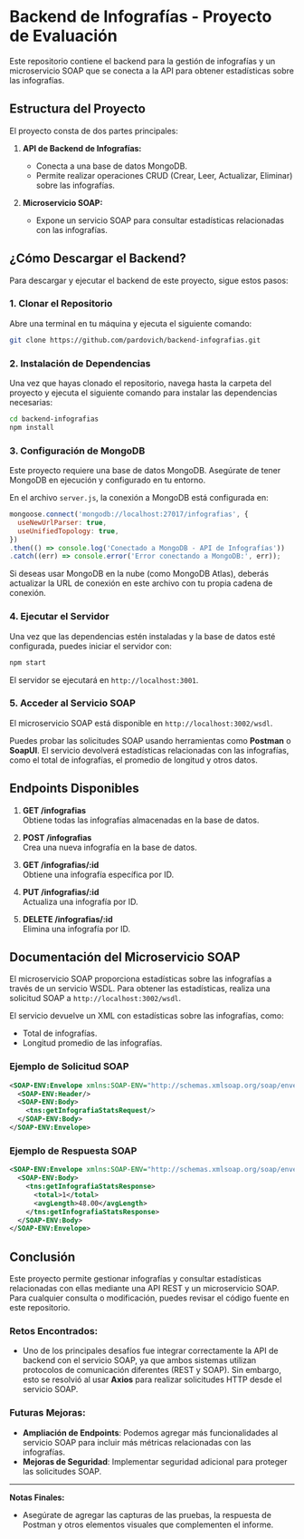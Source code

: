 
# Backend de Infografías - Proyecto de Evaluación

Este repositorio contiene el backend para la gestión de infografías y un microservicio SOAP que se conecta a la API para obtener estadísticas sobre las infografías.

## Estructura del Proyecto

El proyecto consta de dos partes principales:

1. **API de Backend de Infografías:**  
   - Conecta a una base de datos MongoDB.
   - Permite realizar operaciones CRUD (Crear, Leer, Actualizar, Eliminar) sobre las infografías.

2. **Microservicio SOAP:**  
   - Expone un servicio SOAP para consultar estadísticas relacionadas con las infografías.

## ¿Cómo Descargar el Backend?

Para descargar y ejecutar el backend de este proyecto, sigue estos pasos:

### 1. Clonar el Repositorio

Abre una terminal en tu máquina y ejecuta el siguiente comando:

```bash
git clone https://github.com/pardovich/backend-infografias.git
```

### 2. Instalación de Dependencias

Una vez que hayas clonado el repositorio, navega hasta la carpeta del proyecto y ejecuta el siguiente comando para instalar las dependencias necesarias:

```bash
cd backend-infografias
npm install
```

### 3. Configuración de MongoDB

Este proyecto requiere una base de datos MongoDB. Asegúrate de tener MongoDB en ejecución y configurado en tu entorno.

En el archivo `server.js`, la conexión a MongoDB está configurada en:

```javascript
mongoose.connect('mongodb://localhost:27017/infografias', {
  useNewUrlParser: true,
  useUnifiedTopology: true,
})
.then(() => console.log('Conectado a MongoDB - API de Infografías'))
.catch((err) => console.error('Error conectando a MongoDB:', err));
```

Si deseas usar MongoDB en la nube (como MongoDB Atlas), deberás actualizar la URL de conexión en este archivo con tu propia cadena de conexión.

### 4. Ejecutar el Servidor

Una vez que las dependencias estén instaladas y la base de datos esté configurada, puedes iniciar el servidor con:

```bash
npm start
```

El servidor se ejecutará en `http://localhost:3001`.

### 5. Acceder al Servicio SOAP

El microservicio SOAP está disponible en `http://localhost:3002/wsdl`.

Puedes probar las solicitudes SOAP usando herramientas como **Postman** o **SoapUI**. El servicio devolverá estadísticas relacionadas con las infografías, como el total de infografías, el promedio de longitud y otros datos.

## Endpoints Disponibles

1. **GET /infografias**  
   Obtiene todas las infografías almacenadas en la base de datos.

2. **POST /infografias**  
   Crea una nueva infografía en la base de datos.

3. **GET /infografias/:id**  
   Obtiene una infografía específica por ID.

4. **PUT /infografias/:id**  
   Actualiza una infografía por ID.

5. **DELETE /infografias/:id**  
   Elimina una infografía por ID.

## Documentación del Microservicio SOAP

El microservicio SOAP proporciona estadísticas sobre las infografías a través de un servicio WSDL. Para obtener las estadísticas, realiza una solicitud SOAP a `http://localhost:3002/wsdl`.

El servicio devuelve un XML con estadísticas sobre las infografías, como:

- Total de infografías.
- Longitud promedio de las infografías.
  
### Ejemplo de Solicitud SOAP

```xml
<SOAP-ENV:Envelope xmlns:SOAP-ENV="http://schemas.xmlsoap.org/soap/envelope/" xmlns:tns="http://example.com/InfografiaService">
  <SOAP-ENV:Header/>
  <SOAP-ENV:Body>
    <tns:getInfografiaStatsRequest/>
  </SOAP-ENV:Body>
</SOAP-ENV:Envelope>
```

### Ejemplo de Respuesta SOAP

```xml
<SOAP-ENV:Envelope xmlns:SOAP-ENV="http://schemas.xmlsoap.org/soap/envelope/" xmlns:tns="http://example.com/InfografiaService">
  <SOAP-ENV:Body>
    <tns:getInfografiaStatsResponse>
      <total>1</total>
      <avgLength>48.00</avgLength>
    </tns:getInfografiaStatsResponse>
  </SOAP-ENV:Body>
</SOAP-ENV:Envelope>
```

## Conclusión

Este proyecto permite gestionar infografías y consultar estadísticas relacionadas con ellas mediante una API REST y un microservicio SOAP. Para cualquier consulta o modificación, puedes revisar el código fuente en este repositorio.

### Retos Encontrados:
- Uno de los principales desafíos fue integrar correctamente la API de backend con el servicio SOAP, ya que ambos sistemas utilizan protocolos de comunicación diferentes (REST y SOAP). Sin embargo, esto se resolvió al usar **Axios** para realizar solicitudes HTTP desde el servicio SOAP.

### Futuras Mejoras:
- **Ampliación de Endpoints**: Podemos agregar más funcionalidades al servicio SOAP para incluir más métricas relacionadas con las infografías.
- **Mejoras de Seguridad**: Implementar seguridad adicional para proteger las solicitudes SOAP.

---

**Notas Finales:**
- Asegúrate de agregar las capturas de las pruebas, la respuesta de Postman y otros elementos visuales que complementen el informe.
